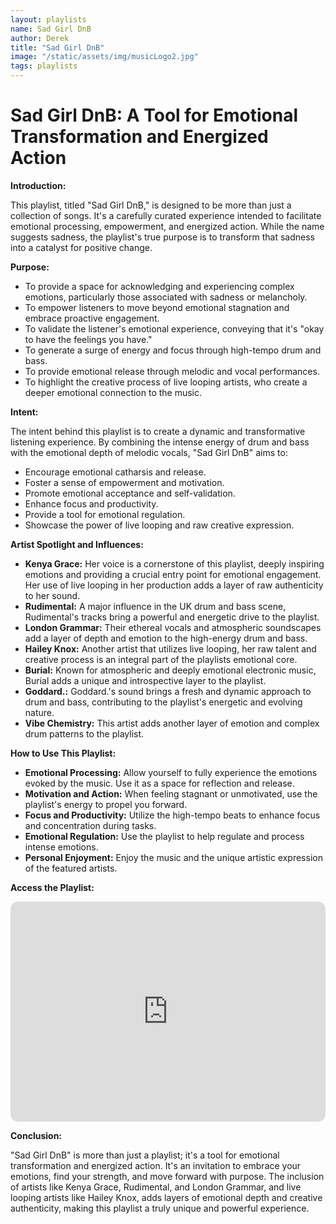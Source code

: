 ```yaml
---
layout: playlists
name: Sad Girl DnB
author: Derek
title: "Sad Girl DnB"
image: "/static/assets/img/musicLogo2.jpg"
tags: playlists
---
```

# Sad Girl DnB: A Tool for Emotional Transformation and Energized Action

**Introduction:**

This playlist, titled "Sad Girl DnB," is designed to be more than just a collection of songs. It's a carefully curated experience intended to facilitate emotional processing, empowerment, and energized action. While the name suggests sadness, the playlist's true purpose is to transform that sadness into a catalyst for positive change.

**Purpose:**

* To provide a space for acknowledging and experiencing complex emotions, particularly those associated with sadness or melancholy.
* To empower listeners to move beyond emotional stagnation and embrace proactive engagement.
* To validate the listener's emotional experience, conveying that it's "okay to have the feelings you have."
* To generate a surge of energy and focus through high-tempo drum and bass.
* To provide emotional release through melodic and vocal performances.
* To highlight the creative process of live looping artists, who create a deeper emotional connection to the music.

**Intent:**

The intent behind this playlist is to create a dynamic and transformative listening experience. By combining the intense energy of drum and bass with the emotional depth of melodic vocals, "Sad Girl DnB" aims to:

* Encourage emotional catharsis and release.
* Foster a sense of empowerment and motivation.
* Promote emotional acceptance and self-validation.
* Enhance focus and productivity.
* Provide a tool for emotional regulation.
* Showcase the power of live looping and raw creative expression.

**Artist Spotlight and Influences:**

* **Kenya Grace:** Her voice is a cornerstone of this playlist, deeply inspiring emotions and providing a crucial entry point for emotional engagement. Her use of live looping in her production adds a layer of raw authenticity to her sound.
* **Rudimental:** A major influence in the UK drum and bass scene, Rudimental's tracks bring a powerful and energetic drive to the playlist.
* **London Grammar:** Their ethereal vocals and atmospheric soundscapes add a layer of depth and emotion to the high-energy drum and bass.
* **Hailey Knox:** Another artist that utilizes live looping, her raw talent and creative process is an integral part of the playlists emotional core.
* **Burial:** Known for atmospheric and deeply emotional electronic music, Burial adds a unique and introspective layer to the playlist.
* **Goddard.:** Goddard.'s sound brings a fresh and dynamic approach to drum and bass, contributing to the playlist's energetic and evolving nature.
* **Vibe Chemistry:** This artist adds another layer of emotion and complex drum patterns to the playlist.

**How to Use This Playlist:**

* **Emotional Processing:** Allow yourself to fully experience the emotions evoked by the music. Use it as a space for reflection and release.
* **Motivation and Action:** When feeling stagnant or unmotivated, use the playlist's energy to propel you forward.
* **Focus and Productivity:** Utilize the high-tempo beats to enhance focus and concentration during tasks.
* **Emotional Regulation:** Use the playlist to help regulate and process intense emotions.
* **Personal Enjoyment:** Enjoy the music and the unique artistic expression of the featured artists.

**Access the Playlist:**

<iframe style="border-radius:12px" src="https://open.spotify.com/playlist/5VkvYnJ6ymsrpABjWdAz8u?si=177b7a76a5e74f95" width="100%" height="352" frameBorder="0" allowfullscreen="" allow="autoplay; clipboard-write; encrypted-media; fullscreen; picture-in-picture" loading="lazy"></iframe>

**Conclusion:**

"Sad Girl DnB" is more than just a playlist; it's a tool for emotional transformation and energized action. It's an invitation to embrace your emotions, find your strength, and move forward with purpose. The inclusion of artists like Kenya Grace, Rudimental, and London Grammar, and live looping artists like Hailey Knox, adds layers of emotional depth and creative authenticity, making this playlist a truly unique and powerful experience.

